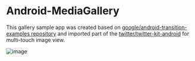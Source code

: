 # Android-MediaGallery

This gallery sample app was created based on [google/android-transition-examples repository](https://github.com/google/android-transition-examples) and imported part of the [twitter/twitter-kit-android](https://github.com/twitter/twitter-kit-android) for multi-touch image view.

![image](https://user-images.githubusercontent.com/35882061/45725854-b69f2780-bbf7-11e8-90b5-dc58b3619571.gif)
